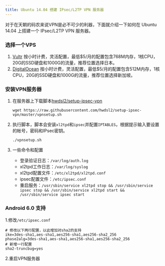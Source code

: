```yaml
---
title: Ubuntu 14.04 搭建 IPsec/L2TP VPN 服务器
---
```


对于在天朝的码农来说VPN是必不可少的利器，下面就介绍一下如何在 Ubuntu 14.04 上搭建一个 IPsec/L2TP VPN 服务器。

### 选择一个VPS

1. [Vultr](http://www.vultr.com/?ref=6857767) 按小时计费，灵活配置，最低$5/月的配置包含768M内存，1核CPU，20G的SSD硬盘和1000G的流量，推荐位置选择日本。
2. [DigitalOcean](https://m.do.co/c/2c9d1e6a3031) 按小时计费，灵活配置，最低$5/月的配置包含512M内存，1核CPU，20G的SSD硬盘和1000G的流量，推荐位置选择新加坡。

### 安装VPN服务器
1. 在服务器上下载脚本[hwdsl2/setup-ipsec-vpn](https://github.com/hwdsl2/setup-ipsec-vpn)

    `wget https://raw.githubusercontent.com/hwdsl2/setup-ipsec-vpn/master/vpnsetup.sh`

2. 执行脚本，脚本会安装`xl2tpd`和`ipsec`并配置`IPTABLES`，根据提示输入要设置的帐号，密码和IPsec密钥。

    `./vpnsetup.sh`

3. 一些命令和配置

    + 登录验证日志：`/var/log/auth.log`
    + xl2tpd工作日志：`/var/log/syslog`
    + xl2tpd配置文件：`/etc/xl2tpd/xl2tpd.conf`
    + ipsec配置文件：`/etc/ipsec.conf`
    + 重启服务：`/usr/sbin/service xl2tpd stop && /usr/sbin/service ipsec stop && /usr/sbin/service xl2tpd start && /usr/sbin/service ipsec start`

### Android 6.0 支持

1.修改`/etc/ipsec.conf`

```shell
# 修改以下两行配置，以此增加对sha2的支持
ike=3des-sha1,aes-sha1,aes256-sha1,aes256-sha2_256
phase2alg=3des-sha1,aes-sha1,aes256-sha1,aes256-sha2_256
# 新增一行配置
sha2-truncbug=yes
```

2.重启VPN服务器
